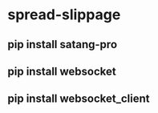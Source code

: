 # spread-slippage
## pip install satang-pro 
## pip install websocket 
## pip install websocket_client 
